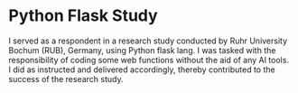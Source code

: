 # Python Flask Study

I served as a respondent in a research study conducted by Ruhr University Bochum (RUB), Germany, using Python flask lang. I was tasked with the responsibility of coding some web functions without the aid of any AI tools. I did as instructed and delivered accordingly, thereby contributed to the success of the research study. 